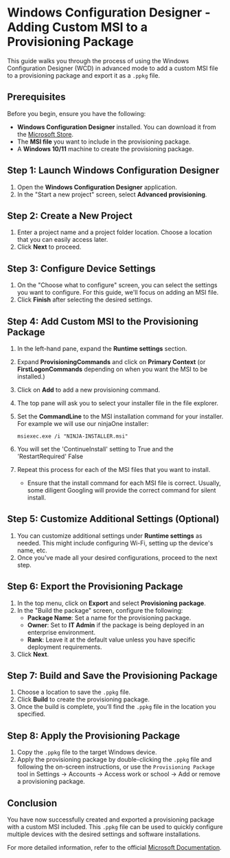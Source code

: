 # Windows Configuration Designer - Adding Custom MSI to a Provisioning Package

This guide walks you through the process of using the Windows Configuration Designer (WCD) in advanced mode to add a custom MSI file to a provisioning package and export it as a `.ppkg` file. 

## Prerequisites

Before you begin, ensure you have the following:

- **Windows Configuration Designer** installed. You can download it from the [Microsoft Store](https://www.microsoft.com/store/productId/9NBLGGH4TX22).
- The **MSI file** you want to include in the provisioning package.
- A **Windows 10/11** machine to create the provisioning package.

## Step 1: Launch Windows Configuration Designer

1. Open the **Windows Configuration Designer** application.
2. In the "Start a new project" screen, select **Advanced provisioning**.

## Step 2: Create a New Project

1. Enter a project name and a project folder location. Choose a location that you can easily access later.
2. Click **Next** to proceed.

## Step 3: Configure Device Settings

1. On the "Choose what to configure" screen, you can select the settings you want to configure. For this guide, we'll focus on adding an MSI file.
2. Click **Finish** after selecting the desired settings.

## Step 4: Add Custom MSI to the Provisioning Package

1. In the left-hand pane, expand the **Runtime settings** section.
2. Expand **ProvisioningCommands** and click on **Primary Context** (or **FirstLogonCommands** depending on when you want the MSI to be installed.)
3. Click on **Add** to add a new provisioning command.
4. The top pane will ask you to select your installer file in the file explorer.
5. Set the **CommandLine** to the MSI installation command for your installer. For example we will use our ninjaOne installer:
    ```plaintext
    msiexec.exe /i "NINJA-INSTALLER.msi" 
    ```
6. You will set the 'ContinueInstall' setting to True and the 'RestartRequired' False
7. Repeat this process for each of the MSI files that you want to install. 

   - Ensure that the install command for each MSI file is correct. Usually, some diligent Googling will provide the correct command for silent install. 

## Step 5: Customize Additional Settings (Optional)

1. You can customize additional settings under **Runtime settings** as needed. This might include configuring Wi-Fi, setting up the device's name, etc.
2. Once you've made all your desired configurations, proceed to the next step.

## Step 6: Export the Provisioning Package

1. In the top menu, click on **Export** and select **Provisioning package**.
2. In the "Build the package" screen, configure the following:
   - **Package Name**: Set a name for the provisioning package.
   - **Owner**: Set to **IT Admin** if the package is being deployed in an enterprise environment.
   - **Rank**: Leave it at the default value unless you have specific deployment requirements.
3. Click **Next**.

## Step 7: Build and Save the Provisioning Package

1. Choose a location to save the `.ppkg` file.
2. Click **Build** to create the provisioning package.
3. Once the build is complete, you’ll find the `.ppkg` file in the location you specified.

## Step 8: Apply the Provisioning Package

1. Copy the `.ppkg` file to the target Windows device.
2. Apply the provisioning package by double-clicking the `.ppkg` file and following the on-screen instructions, or use the `Provisioning Package` tool in Settings -> Accounts -> Access work or school -> Add or remove a provisioning package.

## Conclusion

You have now successfully created and exported a provisioning package with a custom MSI included. This `.ppkg` file can be used to quickly configure multiple devices with the desired settings and software installations.

For more detailed information, refer to the official [Microsoft Documentation](https://docs.microsoft.com/en-us/windows/configuration/provisioning-packages/provisioning-packages-overview).
